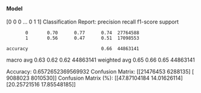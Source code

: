 #### Model
[0 0 0 ... 0 1 1]
Classification Report:
              precision    recall  f1-score   support

           0       0.70      0.77      0.74  27764588
           1       0.56      0.47      0.51  17098553

    accuracy                           0.66  44863141
   macro avg       0.63      0.62      0.62  44863141
weighted avg       0.65      0.66      0.65  44863141

Accuracy: 0.6572652369569932
Confusion Matrix:
[[21476453  6288135]
 [ 9088023  8010530]]
Confusion Matrix (%):
[[47.87104184 14.01626114]
 [20.25721516 17.85548185]]
